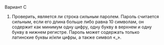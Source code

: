 Вариант C

1. Проверить, является ли строка сильным паролем. Пароль считается сильным,
   если его длина больше либо равна 10 символам, он содержит как минимум
   одну цифру, одну букву в верхнем и одну букву в нижнем регистре. Пароль
   может содержать только латинские буквы и/или цифры, а также символ «_».